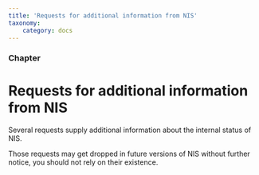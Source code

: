 ```yaml
---
title: 'Requests for additional information from NIS'
taxonomy:
    category: docs
---
```


 
### Chapter

# Requests for additional information from NIS 
Several requests supply additional information about the internal status of NIS.

 
Those requests may get dropped in future versions of NIS without further notice, you should not rely on their existence. 

 
